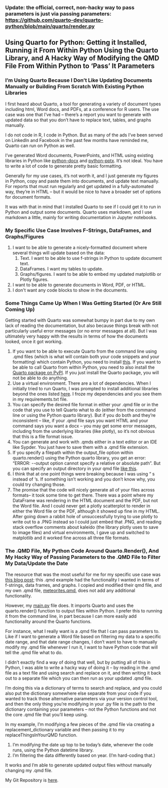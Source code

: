 ### Update: the official, correct, non-hacky way to pass parameters is just via passing parameters: https://github.com/quarto-dev/quarto-python/blob/main/quarto/render.py

## **Using Quarto for Python: Getting it Installed, Running it From Within Python Using the Quarto Library, and A Hacky Way of Modifying the QMD File From Within Python to ‘Pass’ It Parameters**

### I’m Using Quarto Because I Don’t Like Updating Documents Manually or Building From Scratch With Existing Python Libraries

I first heard about Quarto, a tool for generating a variety of document types including html, Word docs, and PDFs, at a conference for R users. The use case was one that I’ve had – there’s a report you want to generate with updated data so that you don’t have to replace text, tables, and graphs manually.

I do not code in R, I code in Python. But as many of the ads I’ve been served on LinkedIn and Facebook in the past few months have reminded me, Quarto can run on Python as well.

I’ve generated Word documents, PowerPoints, and HTML using existing libraries in Python like [python-docx](https://python-docx.readthedocs.io/en/latest/) and [python-pptx](https://python-pptx.readthedocs.io/en/latest/). It’s not ideal. You have to write a lot of code to generate pretty basic formatting. 

Generally for my use cases, it’s not worth it, and I just generate my figures in Python, copy and paste them into documents, and update text manually. For reports that must run regularly and get updated in a fully-automated way, they’re in HTML – but it would be nice to have a broader set of options for document formats. 

It was with that in mind that I installed Quarto to see if I could get it to run in Python and output some documents. Quarto uses markdown, and I use markdown a little, mainly for writing documentation in Jupyter notebooks.

### My Specific Use Case Involves F-Strings, DataFrames, and Graphs/Figures

1. I want to be able to generate a nicely-formatted document where several things will update based on the data:
    1. Text. I want to be able to use f-strings in Python to update document text.
    2. DataFrames. I want my tables to update.
    3. Graphs/figures. I want to be able to embed my updated matplotlib or Plotly figures.
2. I want to be able to generate documents in Word, PDF, or HTML. 
3. I don't want any code blocks to show in the documents. 

### Some Things Came Up When I Was Getting Started (Or Are Still Coming Up)

Getting started with Quarto was somewhat bumpy in part due to my own lack of reading the documentation, but also because things break with not particularly useful error messages (or no error messages at all). But I was ultimately very happy with the results in terms of how the documents looked, once it got working. 

1. If you want to be able to execute Quarto from the command line using .qmd files  (which is what will contain both your code snippets and your formatting) which contain Python, you need to install [this](https://quarto.org/docs/get-started/). If you want to be able to call Quarto from within Python, you need to also install the [Quarto package on PyPI](https://pypi.org/project/quarto/). If you just install the Quarto package, you will not be able to do anything. 
2. Use a virtual environment. There are a lot of dependencies. When I initially tried to run Quarto, I was prompted to install additional libraries beyond the ones listed [here](https://quarto.org/docs/projects/virtual-environments.html). I froze my dependencies and you see them in my requirements.txt file.
3. You can specify the desired file format in either your .qmd file or in the code that you use to tell Quarto what to do (either from the command line or using the Python quarto library). But if you do both and they’re inconsistent – like, if your .qmd file says you want HTML and your command says you want a docx – you may get some error messages, including from the underlying libraries (like plotly), so it’s not obvious that this is a file format issue.
4. You can generate and work with .qmds either in a text editor or an IDE like Sypder. You just have to save them with a .qmd file extension. 
5. If you specify a filepath within the output_file option within quarto.render() using the Python quarto library, you get an error: “ERROR: --output option cannot specify a relative or absolute path”. But you can specify an output directory in your qmd file [like this](https://quarto.org/docs/reference/projects/core.html). 
6. I think that at one point things were breaking because I was using “ s instead of ‘s. If something isn’t working and you don’t know why, you could try changing those.
7. The promise that the code will nicely generate all of your files across formats– it took some time to get there. There was a point where my DataFrame was rendering in the HTML document and the PDF, but not the Word file. And I could never get a plotly scatterplot to render in either the Word file or the PDF, although it showed up fine in my HTML. After going down a rabbit hole of unsuccessfully trying to use plotly to write out to a .PNG instead so I could just embed that .PNG, and reading stack overflow comments about kaleido (the library plotly uses to save to image files) and virtual environments, I gave up and switched to matplotlib and it worked fine across all three file formats.

### The .QMD File, My Python Code Around Quarto.Render(), And My Hacky Way of Passing Parameters to the .QMD File to Filter My Data/Update the Date

The resource that was the most useful for me for my specific use case was [this blog post](https://www.jumpingrivers.com/blog/quarto-for-python-users/); this .qmd example had the functionality I wanted in terms of f-strings, data frames, and graphs. I copied and modified their qmd file, and my own .qmd file, [meteorites.qmd](https://github.com/abigailhaddad/quarto_with_python/blob/main/qmds/meteorites.qmd), does not add any additional functionality.

However, my [main.py](https://github.com/abigailhaddad/quarto_with_python/blob/main/code/main.py) file does. It imports Quarto and uses the quarto.render() function to output files within Python. I prefer this to running it from the command line, in part because I can more easily add functionality around the Quarto functions. 

For instance, what I really want is a .qmd file that I can pass parameters to. Like if I want to generate a Word file based on filtering my data to a specific date range, and that date range changes, I don’t want to have to manually modify my .qmd file whenever I run it, I want to have Python code that will tell the .qmd file what to do.

I didn’t exactly find a way of doing that well, but by putting all of this in Python, I was able to write a hacky way of doing it – by reading in the .qmd file as a text file and using search and replace on it, and then writing it back out to a separate file which you can then run as your updated .qmd file. 

I’m doing this via a dictionary of terms to search and replace, and you could also put the dictionary somewhere else separate from your code if you wanted to track those alternative parameters via your version control tool, and then the only thing you’re modifying in your .py file is the path to the dictionary containing your parameters – not the Python functions and not the core .qmd file that you’ll keep using. 

In my example, I’m modifying a few pieces of the .qmd file via creating a replacement_dictionary variable and then passing it to my replaceThingsInYourQMD function.

1. I’m modifying the date up top to be today’s date, whenever the code runs, using the Python datetime library.
2. I’m filtering the data differently based on year. (I’m hard-coding that.)

It works and I’m able to generate updated output files without manually changing my .qmd file. 

My Git Repository is [here](https://github.com/abigailhaddad/quarto_with_python/tree/main). 
